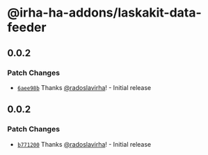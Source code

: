 # @irha-ha-addons/laskakit-data-feeder

## 0.0.2

### Patch Changes

- [`6aee98b`](https://github.com/radoslavirha/ha-addons/commit/6aee98b7a8c18f3b29e20a382181b9c39354069c) Thanks [@radoslavirha](https://github.com/radoslavirha)! - Initial release

## 0.0.2

### Patch Changes

- [`b771200`](https://github.com/radoslavirha/ha-addons/commit/b771200f366bfdcdddabd85830bb43af71667354) Thanks [@radoslavirha](https://github.com/radoslavirha)! - Initial release
